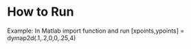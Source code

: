 # How to Run

Example: In Matlab import function and run
[xpoints,ypoints] = dymap2d(.1,.2,0,0,.25,4)

